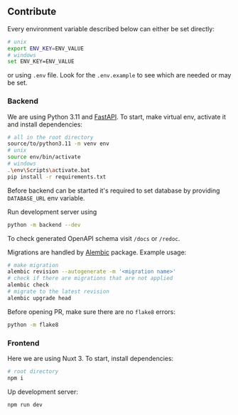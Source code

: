## Contribute

Every environment variable described below can either be set directly:

```sh
# unix
export ENV_KEY=ENV_VALUE
# windows
set ENV_KEY=ENV_VALUE
```

or using `.env` file. Look for the `.env.example` to see which are needed or
may be set.

### Backend

We are using Python 3.11 and [FastAPI](https://fastapi.tiangolo.com/).
To start, make virtual env, activate it and install dependencies:

```sh
# all in the root directory
source/to/python3.11 -m venv env
# unix
source env/bin/activate
# windows
.\env\Scripts\activate.bat
pip install -r requirements.txt
```

Before backend can be started it's required to set database by providing
`DATABASE_URL` env variable.

Run development server using

```sh
python -m backend --dev
```

To check generated OpenAPI schema visit `/docs` or `/redoc`.

Migrations are handled by
[Alembic](https://alembic.sqlalchemy.org/en/latest/) package. Example usage:

```sh
# make migration
alembic revision --autogenerate -m '<migration name>'
# check if there are migrations that are not applied
alembic check
# migrate to the latest revision
alembic upgrade head
```

Before opening PR, make sure there are no `flake8` errors:

```sh
python -m flake8
```

### Frontend

Here we are using Nuxt 3. To start, install dependencies:

```sh
# root directory
npm i
```

Up development server:

```sh
npm run dev
```
